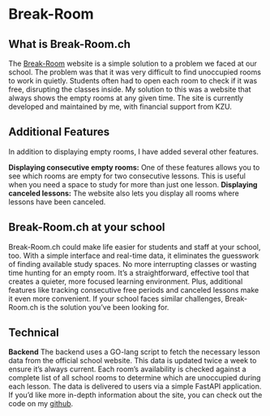 # Break-Room
## What is Break-Room.ch
The [Break-Room](https://break-room.ch) website is a simple solution to a problem we faced at our school. The problem was that it was very difficult to find unoccupied rooms to work in quietly. Students often had to open each room to check if it was free, disrupting the classes inside. My solution to this was a website that always shows the empty rooms at any given time.
The site is currently developed and maintained by me, with financial support from KZU.
  
## Additional Features
In addition to displaying empty rooms, I have added several other features.

**Displaying consecutive empty rooms:**
One of these features allows you to see which rooms are empty for two consecutive lessons. This is useful when you need a space to study for more than just one lesson.
**Displaying canceled lessons:**
The website also lets you display all rooms where lessons have been canceled.


## Break-Room.ch at your school
Break-Room.ch could make life easier for students and staff at your school, too. With a simple interface and real-time data, it eliminates the guesswork of finding available study spaces. No more interrupting classes or wasting time hunting for an empty room. It’s a straightforward, effective tool that creates a quieter, more focused learning environment. Plus, additional features like tracking consecutive free periods and canceled lessons make it even more convenient. If your school faces similar challenges, Break-Room.ch is the solution you’ve been looking for.


## Technical
**Backend**
The backend uses a GO-lang script to fetch the necessary lesson data from the official school website. This data is updated twice a week to ensure it’s always current. Each room’s availability is checked against a complete list of all school rooms to determine which are unoccupied during each lesson. The data is delivered to users via a simple FastAPI application. If you’d like more in-depth information about the site, you can check out the code on my [github](https://github.com/HelloAlex4/Break-room).